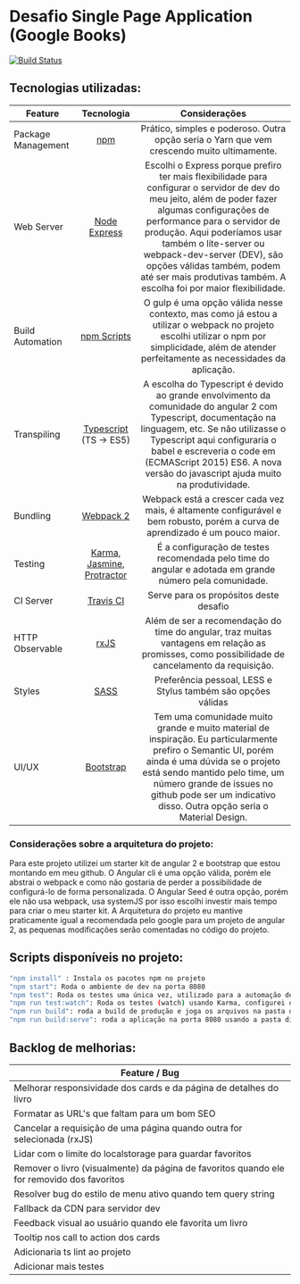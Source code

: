 # Desafio Single Page Application (Google Books)

[![Build Status](https://travis-ci.org/jeantoledo/rd-spa-challenge.svg?branch=master)](https://travis-ci.org/jeantoledo/rd-spa-challenge) 

## Tecnologias utilizadas:

| Feature           | Tecnologia | Considerações
| ------------------|:------------------:|:---:|
| Package Management| [npm](https://www.npmjs.com/) | Prático, simples e poderoso. Outra opção seria o Yarn que vem crescendo muito ultimamente.
| Web Server        | [Node Express](http://expressjs.com/pt-br/) | Escolhi o Express porque prefiro ter mais flexibilidade para configurar o servidor de dev do meu jeito, além de poder fazer algumas configurações de performance para o servidor de produção. Aqui poderíamos usar também o lite-server ou webpack-dev-server (DEV), são opções válidas também, podem até ser mais produtivas também. A escolha foi por maior flexibilidade.
| Build Automation  | [npm Scripts](https://docs.npmjs.com/misc/scripts) | O gulp é uma opção válida nesse contexto, mas como já estou a utilizar o webpack no projeto escolhi utilizar o npm por simplicidade, além de atender perfeitamente as necessidades da aplicação.
| Transpiling       | [Typescript](http://www.typescriptlang.org/) (TS -> ES5) | A escolha do Typescript é devido ao grande envolvimento da comunidade do angular 2 com Typescript, documentação na linguagem, etc. Se não utilizasse o Typescript aqui configuraria o babel e escreveria o code em (ECMAScript 2015) ES6. A nova versão do javascript ajuda muito na produtividade.
| Bundling          | [Webpack 2](https://webpack.github.io/) | Webpack está a crescer cada vez mais, é altamente configurável e bem robusto, porém a curva de aprendizado é um pouco maior.
| Testing           | [Karma](https://karma-runner.github.io), [Jasmine](https://jasmine.github.io/), [Protractor](http://www.protractortest.org/) | É a configuração de testes recomendada pelo time do angular e adotada em grande número pela comunidade.
| CI Server         | [Travis CI](https://travis-ci.org/) | Serve para os propósitos deste desafio
| HTTP Observable   | [rxJS](http://reactivex.io/) | Além de ser a recomendação do time do angular, traz muitas vantagens em relação as promisses, como possibilidade de cancelamento da requisição.
| Styles            | [SASS](http://sass-lang.com/) | Preferência pessoal, LESS e Stylus também são opções válidas
| UI/UX | [Bootstrap](https://getbootstrap.com/) | Tem uma comunidade muito grande e muito material de inspiração. Eu particularmente prefiro o Semantic UI, porém ainda é uma dúvida se o projeto está sendo mantido pelo time, um número grande de issues no github pode ser um indicativo disso. Outra opção seria o Material Design.

### Considerações sobre a arquitetura do projeto:

Para este projeto utilizei um starter kit de angular 2 e bootstrap que estou montando em meu github. O Angular cli é uma opção válida, porém ele abstrai o webpack e como não gostaria de perder a possibilidade de configurá-lo de forma personalizada. O Angular Seed é outra opção, porém ele não usa webpack, usa systemJS por isso escolhi investir mais tempo para criar o meu starter kit.
A Arquitetura do projeto eu mantive praticamente igual a recomendada pelo google para um projeto de angular 2, as pequenas modificações serão comentadas no código do projeto.

## Scripts disponíveis no projeto:

```sh
"npm install" : Instala os pacotes npm no projeto
"npm start": Roda o ambiente de dev na porta 8080
"npm test": Roda os testes uma única vez, utilizado para a automação de build, não é possível gerar a build de produção se os testes estiverem falhando.
"npm run test:watch": Roda os testes (watch) usando Karma, configurei o PhantomJS para este projeto
"npm run build": roda a build de produção e joga os arquivos na pasta dist.
"npm run build:serve": roda a aplicação na porta 8080 usando a pasta dist.
```

## Backlog de melhorias:

| Feature / Bug        |
| ---------------------|
| Melhorar responsividade dos cards e da página de detalhes do livro
| Formatar as URL's que faltam para um bom SEO
| Cancelar a requisição de uma página quando outra for selecionada (rxJS)
| Lidar com o limite do localstorage para guardar favoritos
| Remover o livro (visualmente) da página de favoritos quando ele for removido dos favoritos
| Resolver bug do estilo de menu ativo quando tem query string
| Fallback da CDN para servidor dev
| Feedback visual ao usuário quando ele favorita um livro
| Tooltip nos call to action dos cards
| Adicionaria ts lint ao projeto
| Adicionar mais testes
